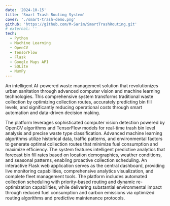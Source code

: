 ```yaml
---
date: '2024-10-15'
title: 'Smart Trash Routing System'
cover: './smart-trash-demo.png'
github: 'https://github.com/M-Sarim/SmartTrashRouting.git'
# external: ''
tech:
  - Python
  - Machine Learning
  - OpenCV
  - TensorFlow
  - Flask
  - Google Maps API
  - SQLite
  - NumPy
---
```


An intelligent AI-powered waste management solution that revolutionizes urban sanitation through advanced computer vision and machine learning technologies. This comprehensive system transforms traditional waste collection by optimizing collection routes, accurately predicting bin fill levels, and significantly reducing operational costs through smart automation and data-driven decision making.

The platform leverages sophisticated computer vision detection powered by OpenCV algorithms and TensorFlow models for real-time trash bin level analysis and precise waste type classification. Advanced machine learning algorithms utilize historical data, traffic patterns, and environmental factors to generate optimal collection routes that minimize fuel consumption and maximize efficiency. The system features intelligent predictive analytics that forecast bin fill rates based on location demographics, weather conditions, and seasonal patterns, enabling proactive collection scheduling. An interactive Flask web application serves as the central dashboard, providing live monitoring capabilities, comprehensive analytics visualization, and complete fleet management tools. The platform includes automated collection scheduling with priority-based routing and dynamic re-optimization capabilities, while delivering substantial environmental impact through reduced fuel consumption and carbon emissions via optimized routing algorithms and predictive maintenance protocols.
